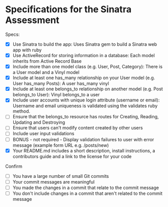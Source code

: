 # Specifications for the Sinatra Assessment

Specs:
- [x] Use Sinatra to build the app: 
    Uses Sinatra gem to build a Sinatra web app with ruby
- [x] Use ActiveRecord for storing information in a database: 
    Each model inherits from Active Record Base
- [x] Include more than one model class (e.g. User, Post, Category): 
    There is a User model and a Vinyl model
- [x] Include at least one has_many relationship on your User model (e.g. User has_many Posts):
    A user has_many vinyl
- [x] Include at least one belongs_to relationship on another model (e.g. Post belongs_to User):
    Vinyl belongs_to a user
- [X] Include user accounts with unique login attribute (username or email):
    Username and email uniqueness is validated using the validates ruby method.
- [ ] Ensure that the belongs_to resource has routes for Creating, Reading, Updating and Destroying
- [ ] Ensure that users can't modify content created by other users
- [ ] Include user input validations
- [ ] BONUS - not required - Display validation failures to user with error message (example form URL e.g. /posts/new)
- [x] Your README.md includes a short description, install instructions, a contributors guide and a link to the license for your code

Confirm
- [ ] You have a large number of small Git commits
- [ ] Your commit messages are meaningful
- [ ] You made the changes in a commit that relate to the commit message
- [ ] You don't include changes in a commit that aren't related to the commit message